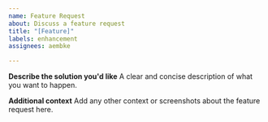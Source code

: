 ```yaml
---
name: Feature Request
about: Discuss a feature request
title: "[Feature]"
labels: enhancement
assignees: aembke

---
```


**Describe the solution you'd like**
A clear and concise description of what you want to happen.

**Additional context**
Add any other context or screenshots about the feature request here.
